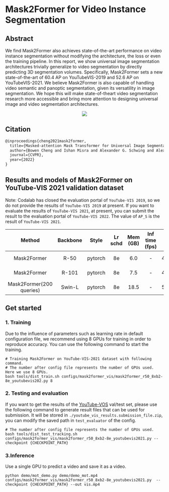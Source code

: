 # Mask2Former for Video Instance Segmentation

## Abstract

<!-- [ABSTRACT] -->

We find Mask2Former also achieves state-of-the-art performance on video instance segmentation without modifying the architecture, the loss or even the training pipeline. In this report, we show universal image segmentation architectures trivially generalize to video segmentation by directly predicting 3D segmentation volumes. Specifically, Mask2Former sets a new state-of-the-art of 60.4 AP on YouTubeVIS-2019 and 52.6 AP on YouTubeVIS-2021. We believe Mask2Former is also capable of handling video semantic and panoptic segmentation, given its versatility in image segmentation. We hope this will make state-of-theart video segmentation research more accessible and bring more attention to designing universal image and video segmentation architectures.

<!-- [IMAGE] -->

<div align="center">
  <img src="https://user-images.githubusercontent.com/46072190/188271377-164634a5-4d65-4161-8a69-2d0eaf2791f8.png"/>
</div>

## Citation

<!-- [ALGORITHM] -->

```latex
@inproceedings{cheng2021mask2former,
  title={Masked-attention Mask Transformer for Universal Image Segmentation},
  author={Bowen Cheng and Ishan Misra and Alexander G. Schwing and Alexander Kirillov and Rohit Girdhar},
  journal={CVPR},
  year={2022}
}
```

## Results and models of Mask2Former on YouTube-VIS 2021 validation dataset

Note: Codalab has closed the evaluation portal of `YouTube-VIS 2019`, so we do not provide the results of `YouTube-VIS 2019` at present. If you want to evaluate the results of `YouTube-VIS 2021`, at present, you can submit the result to the evaluation portal of `YouTube-VIS 2022`. The value of `AP_S` is the result of `YouTube-VIS 2021`.

|          Method          | Backbone |  Style  | Lr schd | Mem (GB) | Inf time (fps) |  AP  |                                 Config                                  |                                                                                                                                                    Download                                                                                                                                                    |
| :----------------------: | :------: | :-----: | :-----: | :------: | :------------: | :--: | :---------------------------------------------------------------------: | :------------------------------------------------------------------------------------------------------------------------------------------------------------------------------------------------------------------------------------------------------------------------------------------------------------: |
|       Mask2Former        |   R-50   | pytorch |   8e    |   6.0    |       -        | 41.3 |           [config](mask2former_r50_8xb2-8e_youtubevis2021.py)           |                     [model](https://download.openmmlab.com/mmtracking/vis/mask2former/mask2former_r50_8xb2-8e_youtubevis2021_20220818_164043-1cab1219.pth) \| [log](https://download.openmmlab.com/mmtracking/vis/mask2former/mask2former_r50_8xb2-8e_youtubevis2021_20220818_164043.json)                     |
|       Mask2Former        |  R-101   | pytorch |   8e    |   7.5    |       -        | 42.3 |          [config](mask2former_r101_8xb2-8e_youtubevis2021.py)           |                    [model](https://download.openmmlab.com/mmtracking/vis/mask2former/mask2former_r101_8xb2-8e_youtubevis2021_20220823_092747-b7a7d7cc.pth) \| [log](https://download.openmmlab.com/mmtracking/vis/mask2former/mask2former_r101_8xb2-8e_youtubevis2021_20220823_092747.json)                    |
| Mask2Former(200 queries) |  Swin-L  | pytorch |   8e    |   18.5   |       -        | 52.3 | [config](mask2former_swin-l-p4-w12-384-in21k_8xb2-8e_youtubevis2021.py) | [model](https://download.openmmlab.com/mmtracking/vis/mask2former/mask2former_swin-l-p4-w12-384-in21k_8xb2-8e_youtubevis2021_20220907_124752-c04b720e.pth) \| [log](https://download.openmmlab.com/mmtracking/vis/mask2former/mask2former_swin-l-p4-w12-384-in21k_8xb2-8e_youtubevis2021_20220907_124752.json) |

## Get started

### 1. Training

Due to the influence of parameters such as learning rate in default configuration file, we recommend using 8 GPUs for training in order to reproduce accuracy. You can use the following command to start the training.

```shell
# Training Mask2Former on YouTube-VIS-2021 dataset with following command.
# The number after config file represents the number of GPUs used. Here we use 8 GPUs.
bash tools/dist_train.sh configs/mask2former_vis/mask2former_r50_8xb2-8e_youtubevis202.py 8
```

### 2. Testing and evaluation

If you want to get the results of the [YouTube-VOS](https://youtube-vos.org/dataset/vis/) val/test set, please use the following command to generate result files that can be used for submission. It will be stored in `./youtube_vis_results.submission_file.zip`, you can modify the saved path in `test_evaluator` of the config.

```shell
# The number after config file represents the number of GPUs used.
bash tools/dist_test_tracking.sh configs/mask2former_vis/mask2former_r50_8xb2-8e_youtubevis2021.py --checkpoint {CHECKPOINT_PATH}
```

### 3.Inference

Use a single GPU to predict a video and save it as a video.

```shell
python demo/mot_demo.py demo/demo_mot.mp4 configs/mask2former_vis/mask2former_r50_8xb2-8e_youtubevis2021.py  --checkpoint {CHECKPOINT_PATH} --out vis.mp4
```
